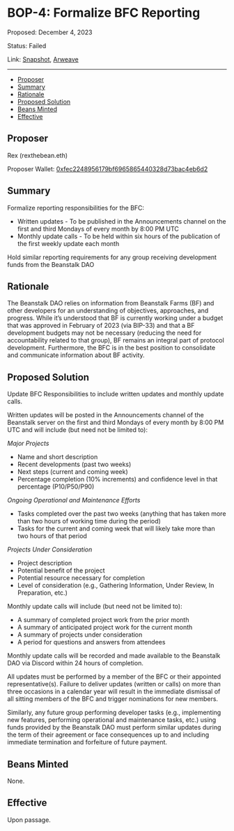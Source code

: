 # BOP-4: Formalize BFC Reporting

Proposed: December 4, 2023

Status: Failed

Link: [Snapshot](https://snapshot.org/#/beanstalkdao.eth/proposal/0x7f26bfda64e5b9f61a19bea848ef4bdb644c8cfc27ad47b47bc3dce928c7b888), [Arweave](https://arweave.net/FMLZGxcoAXxh4k9dSG6ncTnib3LY3Qh9b4XklHeuP8E)

---

- [Proposer](#proposer)
- [Summary](#summary)
- [Rationale](#rationale)
- [Proposed Solution](#proposed-solution)
- [Beans Minted](#beans-minted)
- [Effective](#effective)

## Proposer 

Rex (rexthebean.eth)

Proposer Wallet: [0xfec2248956179bf6965865440328d73bac4eb6d2](https://etherscan.io/verifySig/30569)

## Summary

Formalize reporting responsibilities for the BFC:

- Written updates - To be published in the Announcements channel on the first and third Mondays of every month by 8:00 PM UTC
- Monthly update calls - To be held within six hours of the publication of the first weekly update each month

Hold similar reporting requirements for any group receiving development funds from the Beanstalk DAO

## Rationale

The Beanstalk DAO relies on information from Beanstalk Farms (BF) and other developers for an understanding of objectives, approaches, and progress. While it’s understood that BF is currently working under a budget that was approved in February of 2023 (via BIP-33) and that a BF development budgets may not be necessary (reducing the need for accountability related to that group), BF remains an integral part of protocol development. Furthermore, the BFC is in the best position to consolidate and communicate information about BF activity.

## Proposed Solution

Update BFC Responsibilities to include written updates and monthly update calls.

Written updates will be posted in the Announcements channel of the Beanstalk server on the first and third Mondays of every month by 8:00 PM UTC and will include (but need not be limited to):

_Major Projects_
- Name and short description 
- Recent developments (past two weeks)
- Next steps (current and coming week)
- Percentage completion (10% increments) and confidence level in that percentage (P10/P50/P90)

_Ongoing Operational and Maintenance Efforts_
- Tasks completed over the past two weeks (anything that has taken more than two hours of working time during the period)
- Tasks for the current and coming week that will likely take more than two hours of that period

_Projects Under Consideration_
- Project description 
- Potential benefit of the project 
- Potential resource necessary for completion 
- Level of consideration (e.g., Gathering Information, Under Review, In Preparation, etc.)

Monthly update calls will include (but need not be limited to):
- A summary of completed project work from the prior month 
- A summary of anticipated project work for the current month 
- A summary of projects under consideration 
- A period for questions and answers from attendees

Monthly update calls will be recorded and made available to the Beanstalk DAO via Discord within 24 hours of completion.

All updates must be performed by a member of the BFC or their appointed representative(s). Failure to deliver updates (written or calls) on more than three occasions in a calendar year will result in the immediate dismissal of all sitting members of the BFC and trigger nominations for new members.

Similarly, any future group performing developer tasks (e.g., implementing new features, performing operational and maintenance tasks, etc.) using funds provided by the Beanstalk DAO must perform similar updates during the term of their agreement or face consequences up to and including immediate termination and forfeiture of future payment.

## Beans Minted

None.

## Effective

Upon passage.
